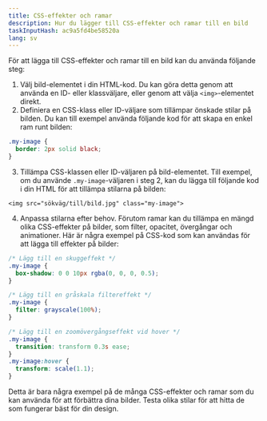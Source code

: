 ```yaml
---
title: CSS-effekter och ramar
description: Hur du lägger till CSS-effekter och ramar till en bild
taskInputHash: ac9a5fd4be58520a
lang: sv
---
```

För att lägga till CSS-effekter och ramar till en bild kan du använda följande steg:
1. Välj bild-elementet i din HTML-kod. Du kan göra detta genom att använda en ID- eller klassväljare, eller genom att välja `<img>`-elementet direkt.
2. Definiera en CSS-klass eller ID-väljare som tillämpar önskade stilar på bilden. Du kan till exempel använda följande kod för att skapa en enkel ram runt bilden:

```css
.my-image {
  border: 2px solid black;
}
```


3. Tillämpa CSS-klassen eller ID-väljaren på bild-elementet. Till exempel, om du använde `.my-image`-väljaren i steg 2, kan du lägga till följande kod i din HTML för att tillämpa stilarna på bilden:

```arduino
<img src="sökväg/till/bild.jpg" class="my-image">
```


4. Anpassa stilarna efter behov. Förutom ramar kan du tillämpa en mängd olika CSS-effekter på bilder, som filter, opacitet, övergångar och animationer. Här är några exempel på CSS-kod som kan användas för att lägga till effekter på bilder:

```css
/* Lägg till en skuggeffekt */
.my-image {
  box-shadow: 0 0 10px rgba(0, 0, 0, 0.5);
}

/* Lägg till en gråskala filtereffekt */
.my-image {
  filter: grayscale(100%);
}

/* Lägg till en zoomövergångseffekt vid hover */
.my-image {
  transition: transform 0.3s ease;
}
.my-image:hover {
  transform: scale(1.1);
}
```


Detta är bara några exempel på de många CSS-effekter och ramar som du kan använda för att förbättra dina bilder. Testa olika stilar för att hitta de som fungerar bäst för din design.
